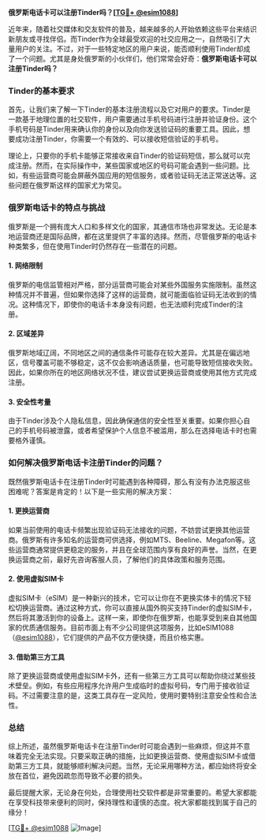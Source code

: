 **俄罗斯电话卡可以注册Tinder吗？[[TG💪+ @esim1088](https://t.me/s/esim1088)]**

近年来，随着社交媒体和交友软件的普及，越来越多的人开始依赖这些平台来结识新朋友或寻找伴侣。而Tinder作为全球最受欢迎的社交应用之一，自然吸引了大量用户的关注。不过，对于一些特定地区的用户来说，能否顺利使用Tinder却成了一个问题。尤其是身处俄罗斯的小伙伴们，他们常常会好奇：**俄罗斯电话卡可以注册Tinder吗？**

### Tinder的基本要求

首先，让我们来了解一下Tinder的基本注册流程以及它对用户的要求。Tinder是一款基于地理位置的社交软件，用户需要通过手机号码进行注册并验证身份。这个手机号码是Tinder用来确认你的身份以及向你发送验证码的重要工具。因此，想要成功注册Tinder，你需要一个有效的、可以接收短信验证的手机号。

理论上，只要你的手机卡能够正常接收来自Tinder的验证码短信，那么就可以完成注册。然而，在实际操作中，某些国家或地区的号码可能会遇到一些问题。比如，有些运营商可能会屏蔽外国应用的短信服务，或者验证码无法正常送达等。这些问题在俄罗斯这样的国家尤为常见。

### 俄罗斯电话卡的特点与挑战

俄罗斯是一个拥有庞大人口和多样文化的国家，其通信市场也非常发达。无论是本地运营商还是国际品牌，都在这里提供了丰富的选择。然而，尽管俄罗斯的电话卡种类繁多，但在使用Tinder时仍然存在一些潜在的问题。

#### 1. **网络限制**
俄罗斯的电信监管相对严格，部分运营商可能会对某些外国服务实施限制。虽然这种情况并不普遍，但如果你选择了这样的运营商，就可能面临验证码无法收到的情况。这种情况下，即使你的电话卡本身没有问题，也无法顺利完成Tinder的注册。

#### 2. **区域差异**
俄罗斯地域辽阔，不同地区之间的通信条件可能存在较大差异。尤其是在偏远地区，信号覆盖可能不够稳定，这不仅会影响通话质量，也可能导致短信接收失败。因此，如果你所在的地区网络状况不佳，建议尝试更换运营商或使用其他方式完成注册。

#### 3. **安全性考量**
由于Tinder涉及个人隐私信息，因此确保通信的安全性至关重要。如果你担心自己的手机号码被泄露，或者希望保护个人信息不被滥用，那么在选择电话卡时也需要格外谨慎。

### 如何解决俄罗斯电话卡注册Tinder的问题？

既然俄罗斯电话卡在注册Tinder时可能遇到各种障碍，那么有没有办法克服这些困难呢？答案是肯定的！以下是一些实用的解决方案：

#### 1. **更换运营商**
如果当前使用的电话卡频繁出现验证码无法接收的问题，不妨尝试更换其他运营商。俄罗斯有许多知名的运营商可供选择，例如MTS、Beeline、Megafon等。这些运营商通常提供更稳定的服务，并且在全球范围内享有良好的声誉。当然，在更换运营商之前，最好先咨询客服人员，了解他们的具体政策和服务范围。

#### 2. **使用虚拟SIM卡**
虚拟SIM卡（eSIM）是一种新兴的技术，它可以让你在不更换实体卡的情况下轻松切换运营商。通过这种方式，你可以直接从国外购买支持Tinder的虚拟SIM卡，然后将其激活到你的设备上。这样一来，即使你在俄罗斯，也能享受到来自其他国家的优质通信服务。目前市面上有不少公司提供这项服务，比如eSIM1088（[@esim1088](https://t.me/s/esim1088)），它们提供的产品不仅方便快捷，而且价格实惠。

#### 3. **借助第三方工具**
除了更换运营商或使用虚拟SIM卡外，还有一些第三方工具可以帮助你绕过某些技术壁垒。例如，有些应用程序允许用户生成临时的虚拟号码，专门用于接收验证码。不过需要注意的是，这类工具存在一定风险，使用时要特别注意安全性和合法性。

### 总结

综上所述，虽然俄罗斯电话卡在注册Tinder时可能会遇到一些麻烦，但这并不意味着完全无法实现。只要采取正确的措施，比如更换运营商、使用虚拟SIM卡或借助第三方工具，就能够顺利解决问题。当然，无论采用哪种方法，都应始终将安全放在首位，避免因疏忽而导致不必要的损失。

最后提醒大家，无论身在何处，合理使用社交软件都是非常重要的。希望大家都能在享受科技带来便利的同时，保持理性和谨慎的态度。祝大家都能找到属于自己的缘分！

[[TG💪+ @esim1088](https://t.me/s/esim1088) ![Image](https://i.postimg.cc/4NQfJmqS/Snipaste-2025-05-13-00-14-12.png)]